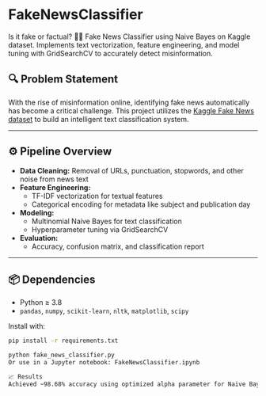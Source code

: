 # FakeNewsClassifier
Is it fake or factual? 🕵️‍♂️ Fake News Classifier using Naive Bayes on Kaggle dataset. Implements text vectorization, feature engineering, and model tuning with GridSearchCV to accurately detect misinformation.

## 🔍 Problem Statement

With the rise of misinformation online, identifying fake news automatically has become a critical challenge. This project utilizes the [Kaggle Fake News dataset](https://www.kaggle.com/datasets/clmentbisaillon/fake-and-real-news-dataset) to build an intelligent text classification system.

---

## ⚙️ Pipeline Overview

- **Data Cleaning:** Removal of URLs, punctuation, stopwords, and other noise from news text
- **Feature Engineering:**
  - TF-IDF vectorization for textual features
  - Categorical encoding for metadata like subject and publication day
- **Modeling:**
  - Multinomial Naive Bayes for text classification
  - Hyperparameter tuning via GridSearchCV
- **Evaluation:**
  - Accuracy, confusion matrix, and classification report

---

## 📦 Dependencies

- Python ≥ 3.8  
- `pandas`, `numpy`, `scikit-learn`, `nltk`, `matplotlib`, `scipy`

Install with:
```bash
pip install -r requirements.txt

python fake_news_classifier.py
Or use in a Jupyter notebook: FakeNewsClassifier.ipynb

📈 Results
Achieved ~98.68% accuracy using optimized alpha parameter for Naive Bayes and TF-IDF features. Stacked bar plots reveal class distributions across subjects and time, helping interpret model decisions.
